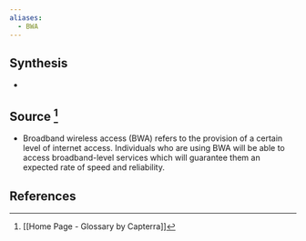 ```yaml
---
aliases:
  - BWA
---
```

## Synthesis
- 
## Source [^1]
- Broadband wireless access (BWA) refers to the provision of a certain level of internet access. Individuals who are using BWA will be able to access broadband-level services which will guarantee them an expected rate of speed and reliability.
## References

[^1]: [[Home Page - Glossary by Capterra]]